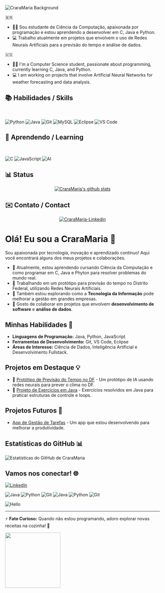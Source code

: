 <img align='center' src="./images/coelho.png" alt="CraraMaria Background"/>

🇧🇷

- 👋🏻 Sou estudante de Ciência da Computação, apaixonada por programação e estou aprendendo a desenvolver em C, Java e Python.
- 💻 Trabalho atualmente em projetos que envolvem o uso de Redes Neurais Artificiais para a previsão do tempo e análise de dados.

🇺🇸

- 👋🏻 I'm a Computer Science student, passionate about programming, currently learning C, Java, and Python.
- 💻 I am working on projects that involve Artificial Neural Networks for weather forecasting and data analysis.

## 📚 Habilidades / Skills

<section align='left'><br>
 
 ![Python](https://img.shields.io/badge/python-3670A0?style=for-the-badge&logo=python&logoColor=ffdd54)
 ![Java](https://img.shields.io/badge/Java-ED8B00?style=for-the-badge&logo=java&logoColor=white)
 ![Git](https://img.shields.io/badge/git-%23F05033.svg?style=for-the-badge&logo=git&logoColor=white)
 ![MySQL](https://img.shields.io/badge/mysql-%2300f.svg?style=for-the-badge&logo=mysql&logoColor=white)
 ![Eclipse](https://img.shields.io/badge/Eclipse-2C2255?style=for-the-badge&logo=eclipse&logoColor=white)
 ![VS Code](https://img.shields.io/badge/VS_Code-0078D4?style=for-the-badge&logo=visual-studio-code&logoColor=white)

</section>

## 🌱 Aprendendo / Learning

<section align='left'><br>

![C](https://img.shields.io/badge/C-%2300599C.svg?style=for-the-badge&logo=c&logoColor=white)
![JavaScript](https://img.shields.io/badge/javascript-%23F7DF1E.svg?style=for-the-badge&logo=javascript&logoColor=black)
![AI](https://img.shields.io/badge/Artificial_Intelligence-%2307405e.svg?style=for-the-badge&logo=ai&logoColor=white)

</section>

## 📊 Status

<section align='center'>
<a href="https://github.com/CraraMaria"><img src="https://github-readme-streak-stats.herokuapp.com/?user=CraraMaria&theme=tokyonight&hide_border=true)" alt="CraraMaria's github stats" /></a>
</section>
    
 ## ✉️ Contato / Contact

<section align='center'>
<a href='https://www.linkedin.com/in/maria-clara-fontenele-silva-334a08292/' target='_blank' ><img align='center' alt='CraraMaria-Linkedin' src='https://img.shields.io/badge/LinkedIn-0077B5?style=for-the-badge&logo=linkedin&logoColor=white'/></a>
</section>


# Olá! Eu sou a CraraMaria 👋

Sou apaixonada por tecnologia, inovação e aprendizado contínuo! Aqui você encontrará alguns dos meus projetos e colaborações.

- 🌱 Atualmente, estou aprendendo cursando Ciência da Computação e como programar em C, Java e Phyton para resolver problemas do mundo real.
- 🔭 Trabalhando em um protótipo para previsão do tempo no Distrito Federal, utilizando Redes Neurais Artificiais.
- 💼 Também estou explorando como a **Tecnologia da Informação** pode melhorar a gestão em grandes empresas.
- 🤝 Gosto de colaborar em projetos que envolvem **desenvolvimento de software** e **análise de dados**.

## Minhas Habilidades 🚀
- **Linguagens de Programação:** Java, Python, JavaScript
- **Ferramentas de Desenvolvimento:** Git, VS Code, Eclipse
- **Áreas de Interesse:** Ciência de Dados, Inteligência Artificial e Desenvolvimento Fullstack.

## Projetos em Destaque 💡
- 🔗 [Protótipo de Previsão do Tempo no DF](https://github.com/CraraMaria/projeto-tempo-DF) - Um protótipo de IA usando redes neurais para prever o clima no DF.
- 🔗 [Projeto de Exercícios em Java](https://github.com/CraraMaria/JavaExerciciosResolvidos) - Exercícios resolvidos em Java para praticar estruturas de controle e loops.

## Projetos Futuros 🚧
- [App de Gestão de Tarefas](#) - Um app que estou desenvolvendo para melhorar a produtividade.


## Estatísticas do GitHub 📊
![Estatísticas do GitHub de CraraMaria](https://github-readme-stats.vercel.app/api?username=CraraMaria&show_icons=true&theme=dracula)

## Vamos nos conectar! 🌐
[![LinkedIn](https://img.shields.io/badge/LinkedIn-blue?style=for-the-badge&logo=linkedin)](https://www.linkedin.com/in/maria-clara-fontenele-silva-334a08292/)


![Java](https://img.shields.io/badge/Java-ED8B00?style=for-the-badge&logo=java&logoColor=white)
![Python](https://img.shields.io/badge/Python-3776AB?style=for-the-badge&logo=python&logoColor=white)
![Git](https://img.shields.io/badge/Git-F05032?style=for-the-badge&logo=git&logoColor=white)
![Java](https://img.shields.io/badge/Java-ED8B00?style=for-the-badge&logo=java&logoColor=white)
![Python](https://img.shields.io/badge/Python-3776AB?style=for-the-badge&logo=python&logoColor=white)
![Git](https://img.shields.io/badge/Git-F05032?style=for-the-badge&logo=git&logoColor=white)

![Hello](https://media.giphy.com/media/3o7TKtnuHOHHUjR38Y/giphy.gif)


---

⚡ **Fato Curioso:** Quando não estou programando, adoro explorar novas receitas na cozinha! 🍳


<!--
**CraraMaria/CraraMaria** is a ✨ _special_ ✨ repository because its `README.md` (this file) appears on your GitHub profile.

Here are some ideas to get you started:

- 🔭 I’m currently working on ...
- 🌱 I’m currently learning ...
- 👯 I’m looking to collaborate on ...
- 🤔 I’m looking for help with ...
- 💬 Ask me about ...
- 📫 How to reach me: ...
- 😄 Pronouns: ...
- ⚡ Fun fact: ...
-->

<div>
<a href="https://github.com/CraraMaria">
<img loading="lazy" height="180em" src="https://github-readme-stats.vercel.app/api/top-langs/?username=CraraMaria&layout=compact&langs_count=7&theme=dracula"/>
</div>

